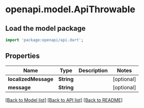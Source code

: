 # openapi.model.ApiThrowable

## Load the model package
```dart
import 'package:openapi/api.dart';
```

## Properties
Name | Type | Description | Notes
------------ | ------------- | ------------- | -------------
**localizedMessage** | **String** |  | [optional] 
**message** | **String** |  | [optional] 

[[Back to Model list]](../README.md#documentation-for-models) [[Back to API list]](../README.md#documentation-for-api-endpoints) [[Back to README]](../README.md)


